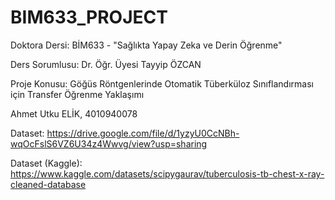 # BIM633_PROJECT

Doktora Dersi: BİM633 - "Sağlıkta Yapay Zeka ve Derin Öğrenme"

Ders Sorumlusu: Dr. Öğr. Üyesi Tayyip ÖZCAN

Proje Konusu: Göğüs Röntgenlerinde Otomatik Tüberküloz Sınıflandırması için Transfer Öğrenme Yaklaşımı 

Ahmet Utku ELİK, 4010940078 

Dataset: https://drive.google.com/file/d/1yzyU0CcNBh-wqOcFslS6VZ6U34z4Wwvg/view?usp=sharing

Dataset (Kaggle): https://www.kaggle.com/datasets/scipygaurav/tuberculosis-tb-chest-x-ray-cleaned-database

